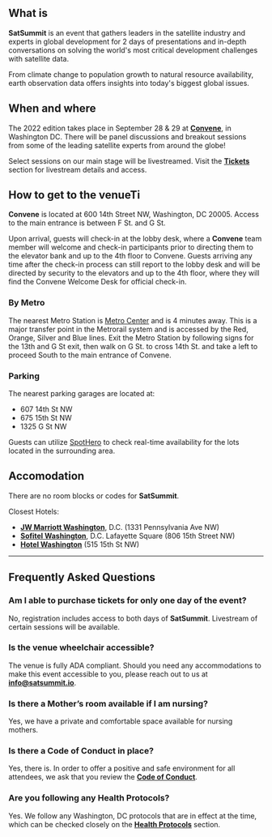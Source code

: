 ## What is
**SatSummit** is an event that gathers leaders in the satellite industry and experts in global development for 2 days of presentations and in-depth conversations on solving the world's most critical development challenges with satellite data.

From climate change to population growth to natural resource availability, earth observation data offers insights into today's biggest global issues.

## When and where

The 2022 edition takes place in September 28 & 29 at [**Convene**](https://convene.com/locations/washington-dc/600-14th-street-nw/), in Washington DC. There will be panel discussions and breakout sessions from some of the leading satellite experts from around the globe!

Select sessions on our main stage will be livestreamed. Visit the [**Tickets**](https://2022.satsummit.io/tickets) section for livestream details and access.

<div id="location-map"></div>

## How to get to the venueTi

**Convene** is located at 600 14th Street NW, Washington, DC 20005. Access to the main entrance is between F St. and G St.

Upon arrival, guests will check-in at the lobby desk, where a **Convene** team member will welcome and check-in participants prior to directing them to the elevator bank and up to the 4th floor to Convene. Guests arriving any time after the check-in process can still report to the lobby desk and will be directed by security to the elevators and up to the 4th floor, where they will find the Convene Welcome Desk for official check-in.

### By Metro

The nearest Metro Station is [Metro Center](https://www.wmata.com/rider-guide/stations/metro-center.cfm) and is 4 minutes away. This is a major transfer point in the Metrorail system and is accessed by the Red, Orange, Silver and Blue lines. Exit the Metro Station by following signs for the 13th and G St exit, then walk on G St. to cross 14th St. and take a left to proceed South to the main entrance of Convene.

### Parking

The nearest parking garages are located at:
- 607 14th St NW
- 675 15th St NW
- 1325 G St NW

Guests can utilize [SpotHero](https://spothero.com/search?latitude=38.8976548&longitude=-77.0322736&search_string=600%2014th%20St%20NW%2C%20Washington%2C%20DC%2C%20USA) to check real-time availability for the lots located in the surrounding area.

## Accomodation

There are no room blocks or codes for **SatSummit**.

Closest Hotels: 
- [**JW Marriott Washington**](https://www.marriott.com/en-us/hotels/wasjw-jw-marriott-washington-dc/overview/), D.C. (1331 Pennsylvania Ave NW)
- [**Sofitel Washington**](https://www.sofitel-washington-dc.com/), D.C. Lafayette Square (806 15th Street NW)
- [**Hotel Washington**](https://www.thehotelwashington.com/) (515 15th St NW)

---

## Frequently Asked Questions

### Am I able to purchase tickets for only one day of the event?

No, registration includes access to both days of **SatSummit**. Livestream of certain sessions will be available.

### Is the venue wheelchair accessible?

The venue is fully ADA compliant. Should you need any accommodations to make this event accessible to you, please reach out to us at [**info@satsummit.io**](mailto:info@satsummit.io).

### Is there a Mother’s room available if I am nursing?

Yes, we have a private and comfortable space available for nursing mothers.

### Is there a Code of Conduct in place?

Yes, there is. In order to offer a positive and safe environment for all attendees, we ask that you review the **[Code of Conduct](/code-of-conduct)**.

### Are you following any Health Protocols?

Yes. We follow any Washington, DC protocols that are in effect at the time, which can be checked closely on the **[Health Protocols](/health-protocols)** section.

